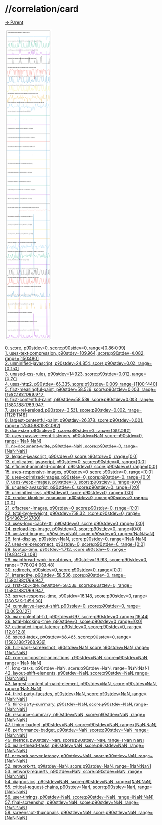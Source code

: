 
# //correlation/card

[→ Parent](../..)

![PLOT: correlation](./correlation.svg)

[0. score, p90stdev=0, score:p90stdev=0, range=[0.86:0.99]](../../meta/score/samples/card)  
[1. uses-text-compression, p90stdev=109.964, score:p90stdev=0.082, range=[150:480]](../../uses-text-compression/samples/card/)  
[2. unminified-javascript, p90stdev=24.854, score:p90stdev=0.02, range=[0:150]](../../unminified-javascript/samples/card/)  
[3. unused-css-rules, p90stdev=14.923, score:p90stdev=0.012, range=[0:70]](../../unused-css-rules/samples/card/)  
[4. uses-http2, p90stdev=66.335, score:p90stdev=0.009, range=[1100:1440]](../../uses-http2/samples/card/)  
[5. first-meaningful-paint, p90stdev=58.536, score:p90stdev=0.003, range=[1583.188:1769.947]](../../first-meaningful-paint/samples/card/)  
[6. first-contentful-paint, p90stdev=58.536, score:p90stdev=0.003, range=[1583.188:1769.947]](../../first-contentful-paint/samples/card/)  
[7. uses-rel-preload, p90stdev=3.521, score:p90stdev=0.002, range=[1128:1148]](../../uses-rel-preload/samples/card/)  
[8. largest-contentful-paint, p90stdev=26.878, score:p90stdev=0.001, range=[1750.588:1982.082]](../../largest-contentful-paint/samples/card/)  
[9. dom-size, p90stdev=0, score:p90stdev=0, range=[582:582]](../../dom-size/samples/card/)  
[10. uses-passive-event-listeners, p90stdev=NaN, score:p90stdev=0, range=[NaN:NaN]](../../uses-passive-event-listeners/samples/card/)  
[11. no-document-write, p90stdev=NaN, score:p90stdev=0, range=[NaN:NaN]](../../no-document-write/samples/card/)  
[12. legacy-javascript, p90stdev=0, score:p90stdev=0, range=[0:0]](../../legacy-javascript/samples/card/)  
[13. duplicated-javascript, p90stdev=0, score:p90stdev=0, range=[0:0]](../../duplicated-javascript/samples/card/)  
[14. efficient-animated-content, p90stdev=0, score:p90stdev=0, range=[0:0]](../../efficient-animated-content/samples/card/)  
[15. uses-responsive-images, p90stdev=0, score:p90stdev=0, range=[0:0]](../../uses-responsive-images/samples/card/)  
[16. uses-optimized-images, p90stdev=0, score:p90stdev=0, range=[0:0]](../../uses-optimized-images/samples/card/)  
[17. uses-webp-images, p90stdev=0, score:p90stdev=0, range=[0:0]](../../uses-webp-images/samples/card/)  
[18. unused-javascript, p90stdev=0, score:p90stdev=0, range=[0:0]](../../unused-javascript/samples/card/)  
[19. unminified-css, p90stdev=0, score:p90stdev=0, range=[0:0]](../../unminified-css/samples/card/)  
[20. render-blocking-resources, p90stdev=0, score:p90stdev=0, range=[0:0]](../../render-blocking-resources/samples/card/)  
[21. offscreen-images, p90stdev=0, score:p90stdev=0, range=[0:0]](../../offscreen-images/samples/card/)  
[22. total-byte-weight, p90stdev=758.32, score:p90stdev=0, range=[544867:546700]](../../total-byte-weight/samples/card/)  
[23. uses-long-cache-ttl, p90stdev=0, score:p90stdev=0, range=[0:0]](../../uses-long-cache-ttl/samples/card/)  
[24. preload-lcp-image, p90stdev=0, score:p90stdev=0, range=[0:0]](../../preload-lcp-image/samples/card/)  
[25. unsized-images, p90stdev=NaN, score:p90stdev=0, range=[NaN:NaN]](../../unsized-images/samples/card/)  
[26. font-display, p90stdev=NaN, score:p90stdev=0, range=[NaN:NaN]](../../font-display/samples/card/)  
[27. uses-rel-preconnect, p90stdev=0, score:p90stdev=0, range=[0:0]](../../uses-rel-preconnect/samples/card/)  
[28. bootup-time, p90stdev=1.712, score:p90stdev=0, range=[19.804:73.408]](../../bootup-time/samples/card/)  
[29. mainthread-work-breakdown, p90stdev=19.913, score:p90stdev=0, range=[778.024:963.48]](../../mainthread-work-breakdown/samples/card/)  
[30. redirects, p90stdev=0, score:p90stdev=0, range=[0:0]](../../redirects/samples/card/)  
[31. interactive, p90stdev=58.536, score:p90stdev=0, range=[1583.188:1769.947]](../../interactive/samples/card/)  
[32. first-cpu-idle, p90stdev=58.536, score:p90stdev=0, range=[1583.188:1769.947]](../../first-cpu-idle/samples/card/)  
[33. server-response-time, p90stdev=16.148, score:p90stdev=0, range=[160.549:3454.38]](../../server-response-time/samples/card/)  
[34. cumulative-layout-shift, p90stdev=0, score:p90stdev=0, range=[0.005:0.127]](../../cumulative-layout-shift/samples/card/)  
[35. max-potential-fid, p90stdev=6.97, score:p90stdev=0, range=[16:44]](../../max-potential-fid/samples/card/)  
[36. total-blocking-time, p90stdev=0, score:p90stdev=0, range=[0:0]](../../total-blocking-time/samples/card/)  
[37. estimated-input-latency, p90stdev=0, score:p90stdev=0, range=[12.8:12.8]](../../estimated-input-latency/samples/card/)  
[38. speed-index, p90stdev=68.485, score:p90stdev=0, range=[1583.188:7968.939]](../../speed-index/samples/card/)  
[39. full-page-screenshot, p90stdev=NaN, score:p90stdev=NaN, range=[NaN:NaN]](../../full-page-screenshot/samples/card/)  
[40. non-composited-animations, p90stdev=NaN, score:p90stdev=NaN, range=[NaN:NaN]](../../non-composited-animations/samples/card/)  
[41. long-tasks, p90stdev=NaN, score:p90stdev=NaN, range=[NaN:NaN]](../../long-tasks/samples/card/)  
[42. layout-shift-elements, p90stdev=NaN, score:p90stdev=NaN, range=[NaN:NaN]](../../layout-shift-elements/samples/card/)  
[43. largest-contentful-paint-element, p90stdev=NaN, score:p90stdev=NaN, range=[NaN:NaN]](../../largest-contentful-paint-element/samples/card/)  
[44. third-party-facades, p90stdev=NaN, score:p90stdev=NaN, range=[NaN:NaN]](../../third-party-facades/samples/card/)  
[45. third-party-summary, p90stdev=NaN, score:p90stdev=NaN, range=[NaN:NaN]](../../third-party-summary/samples/card/)  
[46. resource-summary, p90stdev=NaN, score:p90stdev=NaN, range=[NaN:NaN]](../../resource-summary/samples/card/)  
[47. timing-budget, p90stdev=NaN, score:p90stdev=NaN, range=[NaN:NaN]](../../timing-budget/samples/card/)  
[48. performance-budget, p90stdev=NaN, score:p90stdev=NaN, range=[NaN:NaN]](../../performance-budget/samples/card/)  
[49. metrics, p90stdev=NaN, score:p90stdev=NaN, range=[NaN:NaN]](../../metrics/samples/card/)  
[50. main-thread-tasks, p90stdev=NaN, score:p90stdev=NaN, range=[NaN:NaN]](../../main-thread-tasks/samples/card/)  
[51. network-server-latency, p90stdev=NaN, score:p90stdev=NaN, range=[NaN:NaN]](../../network-server-latency/samples/card/)  
[52. network-rtt, p90stdev=NaN, score:p90stdev=NaN, range=[NaN:NaN]](../../network-rtt/samples/card/)  
[53. network-requests, p90stdev=NaN, score:p90stdev=NaN, range=[NaN:NaN]](../../network-requests/samples/card/)  
[54. diagnostics, p90stdev=NaN, score:p90stdev=NaN, range=[NaN:NaN]](../../diagnostics/samples/card/)  
[55. critical-request-chains, p90stdev=NaN, score:p90stdev=NaN, range=[NaN:NaN]](../../critical-request-chains/samples/card/)  
[56. user-timings, p90stdev=NaN, score:p90stdev=NaN, range=[NaN:NaN]](../../user-timings/samples/card/)  
[57. final-screenshot, p90stdev=NaN, score:p90stdev=NaN, range=[NaN:NaN]](../../final-screenshot/samples/card/)  
[58. screenshot-thumbnails, p90stdev=NaN, score:p90stdev=NaN, range=[NaN:NaN]](../../screenshot-thumbnails/samples/card/)  
